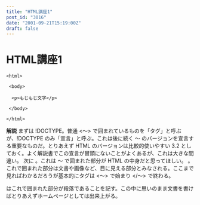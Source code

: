 ```yaml
---
title: "HTML講座1"
post_id: "3016"
date: "2001-09-21T15:19:00Z"
draft: false
---
```


# HTML講座1

<!DOCTYPE html PUBLIC "-//W3C//DTD HTML 3.2 Final//EN">  
    
    <html>  
    
     <body>  
    
      <p>もじもじ文字</p>  
    
     </body>  
    
    </html>

**解説** まずは !DOCTYPE。普通 <～> で囲まれているものを「タグ」と呼ぶが、!DOCTYPE のみ「宣言」と呼ぶ。これは後に続く <html>～</html> のバージョンを宣言する重要なものだ。とりあえず HTML のバージョンは比較的使いやすい 3.2 としておく。よく解説書でこの宣言が冒頭にないことがよくあるが、これは大きな間違い。 次に <html>。これは <html>～</html> で囲まれた部分が HTML の中身だと思ってほしい。 <body>。これで囲まれた部分は文書や画像など、目に見える部分とみなされる。ここまで見ればわかるだろうが基本的にタグは <～> で始まり </～> で終わる。 <p> はこれで囲まれた部分が段落であることを記す。この中に思いのまま文書を書けばとりあえずホームページとしては出来上がる。
